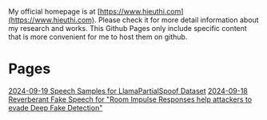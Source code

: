 My official homepage is at [https://www.hieuthi.com](https://www.hieuthi.com). Please check it for more detail information about my research and works. This Github Pages only include specific content that is more convenient for me to host them on github.

# Pages

[2024-09-19 Speech Samples for LlamaPartialSpoof Dataset](https://hieuthi.github.io/sample-LlamaPartialSpoof/)
[2024-09-18 Reverberant Fake Speech for "Room Impulse Responses help attackers to evade Deep Fake Detection"](https://hieuthi.github.io/sample-rir-deepfake-detection/)
